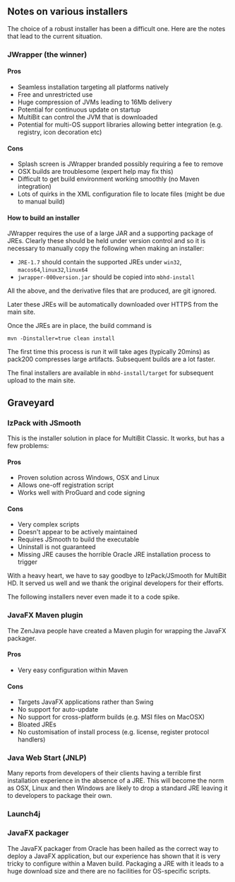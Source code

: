 ## Notes on various installers

The choice of a robust installer has been a difficult one. Here are the notes that lead to the current situation.

### JWrapper (the winner)

#### Pros

* Seamless installation targeting all platforms natively
* Free and unrestricted use
* Huge compression of JVMs leading to 16Mb delivery
* Potential for continuous update on startup
* MultiBit can control the JVM that is downloaded
* Potential for multi-OS support libraries allowing better integration (e.g. registry, icon decoration etc)

#### Cons

* Splash screen is JWrapper branded possibly requiring a fee to remove
* OSX builds are troublesome (expert help may fix this)
* Difficult to get build environment working smoothly (no Maven integration)
* Lots of quirks in the XML configuration file to locate files (might be due to manual build)

#### How to build an installer

JWrapper requires the use of a large JAR and a supporting package of JREs. Clearly these should be held under
version control and so it is necessary to manually copy the following when making an installer:

* `JRE-1.7` should contain the supported JREs under `win32`, `macos64`,`linux32`,`linux64`
* `jwrapper-000version.jar` should be copied into `mbhd-install`

All the above, and the derivative files that are produced, are git ignored.

Later these JREs will be automatically downloaded over HTTPS from the main site.

Once the JREs are in place, the build command is

```
mvn -Dinstaller=true clean install
```

The first time this process is run it will take ages (typically 20mins) as pack200 compresses large artifacts.
Subsequent builds are a lot faster.

The final installers are available in `mbhd-install/target` for subsequent upload to the main site.

## Graveyard

### IzPack with JSmooth

This is the installer solution in place for MultiBit Classic. It works, but has a few problems:

#### Pros

* Proven solution across Windows, OSX and Linux
* Allows one-off registration script
* Works well with ProGuard and code signing

#### Cons

* Very complex scripts
* Doesn't appear to be actively maintained
* Requires JSmooth to build the executable
* Uninstall is not guaranteed
* Missing JRE causes the horrible Oracle JRE installation process to trigger

With a heavy heart, we have to say goodbye to IzPack/JSmooth for MultiBit HD. It served us well
and we thank the original developers for their efforts.

The following installers never even made it to a code spike.

### JavaFX Maven plugin

The ZenJava people have created a Maven plugin for wrapping the JavaFX packager.

#### Pros

* Very easy configuration within Maven

#### Cons

* Targets JavaFX applications rather than Swing
* No support for auto-update
* No support for cross-platform builds (e.g. MSI files on MacOSX)
* Bloated JREs
* No customisation of install process (e.g. license, register protocol handlers)

### Java Web Start (JNLP)

Many reports from developers of their clients having a terrible first installation experience in
the absence of a JRE. This will become the norm as OSX, Linux and then Windows are likely to drop
a standard JRE leaving it to developers to package their own.

### Launch4j



### JavaFX packager

The JavaFX packager from Oracle has been hailed as the correct way to deploy a JavaFX application,
but our experience has shown that it is very tricky to configure within a Maven build. Packaging a
JRE with it leads to a huge download size and there are no facilities for OS-specific scripts.


